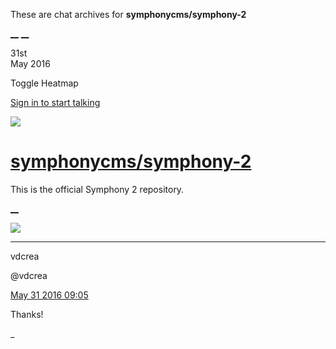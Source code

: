 These are chat archives for **symphonycms/symphony-2**

[__](/symphonycms/symphony-2/archives/2016/06/01)
[__](/symphonycms/symphony-2/archives/2016/05/30)

31st  
May 2016

Toggle Heatmap

[Sign in to start talking](/login?action=login&button=archive-login)

![](https://avatars-02.gitter.im/group/iv/3/57542c45c43b8c601977197e?s=48)

#  [symphonycms/symphony-2](/symphonycms/symphony-2)

This is the official Symphony 2 repository.

[ __ ](/orgs/symphonycms/rooms "More symphonycms rooms" )

![](https://avatars2.githubusercontent.com/u/1126750?v=3&s=30)

__ __

vdcrea

@vdcrea

[May 31 2016
09:05](https://gitter.im/symphonycms/symphony-2?at=574d53c6da3f93da6f21d96a ""
)

Thanks!

_

